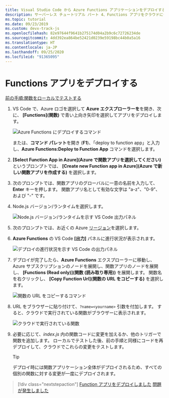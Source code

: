 ```yaml
---
title: Visual Studio Code から Azure Functions アプリケーションをデプロイする
description: サーバーレス チュートリアル パート 4、Functions アプリをクラウドにデプロイする。
ms.topic: tutorial
ms.date: 09/23/2019
ms.custom: devx-track-js
ms.openlocfilehash: 82e97644f9641b275174d04a2b9c6c72726234de
ms.sourcegitcommit: 4dd392ea864be52421d0239e59198bc44b0a5a16
ms.translationtype: HT
ms.contentlocale: ja-JP
ms.lasthandoff: 09/25/2020
ms.locfileid: "91365095"
---
```

# <a name="deploy-the-functions-app"></a>Functions アプリをデプロイする

[前の手順:関数をローカルでテストする](tutorial-vscode-serverless-node-03.md)

1. VS Code で、Azure ロゴを選択して **Azure エクスプローラーを**を開き、次に、 **[Functions]\(関数\)** で青い上向き矢印を選択してアプリをデプロイします。

    ![Azure Functions にデプロイするコマンド](media/functions-extension/deploy-app.png)

    または、**コマンド パレット**を開き (**F1**)、「deploy to function app」と入力し、**Azure Functions:Deploy to Function App** コマンドを選択します。

1. **[Select Function App in Azure]\(Azure で関数アプリを選択してください\)** というプロンプトでは、 **[Create new Function app in Azure]\(Azure で新しい関数アプリを作成する\)** を選択します。

1. 次のプロンプトでは、関数アプリのグローバルに一意の名前を入力して、**Enter** キーを押します。 関数アプリ名として有効な文字は "a-z"、"0-9"、および "-" です。

1. Node.js バージョン/ランタイムを選択します。

    ![Node.js バージョン/ランタイムを示す VS Code 出力パネル](media/functions-extension/nodejs-runtime-version.png)

1. 次のプロンプトでは、お近くの Azure [リージョン](https://azure.microsoft.com/regions/)を選択します。

1. **Azure Functions** の VS Code **[出力]** パネルに進行状況が表示されます。

    ![デプロイの進行状況を示す VS Code の出力パネル](media/functions-extension/deploy-progress.png)

1. デプロイが完了したら、**Azure Functions** エクスプローラーに移動し、Azure サブスクリプションのノードを展開し、関数アプリのノードを展開し、 **[Functions (Read only)]\(関数 (読み取り専用)\)** を展開します。 関数名を右クリックし、 **[Copy Function Url]\(関数の URL をコピーする\)** を選択します。

    ![関数の URL をコピーするコマンド](media/functions-extension/copy-function-url-command.png)

1. URL をブラウザーに貼り付けて、`?name=<yourname>` 引数を付加します。 すると、クラウドで実行されている関数がブラウザーに表示されます。

    ![クラウドで実行されている関数](media/functions-extension/remote-test-browser.png)

1. 必要に応じて、*index.js* 内の関数コードに変更を加えるか、他のトリガーで関数を追加します。 ローカルでテストした後、前の手順と同様にコードを再デプロイして、クラウドでこれらの変更をテストします。

    > [!TIP]
    > デプロイ時には関数アプリケーション全体がデプロイされるため、すべての個別の関数に対する変更が一度にデプロイされます。

> [!div class="nextstepaction"]
> [Function アプリをデプロイしました](tutorial-vscode-serverless-node-05.md) [問題が発生しました](https://www.research.net/r/PWZWZ52?tutorial=node-deployment-azurefunctions&step=deploy-app)
